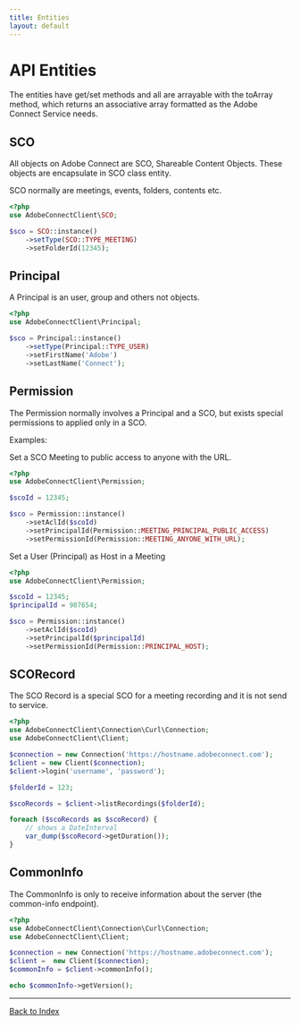 ```yaml
---
title: Entities
layout: default
---
```


# API Entities #

The entities have get/set methods and all are arrayable with the toArray method,
which returns an associative array formatted as the Adobe Connect Service needs.

## SCO ##

All objects on Adobe Connect are SCO, Shareable Content Objects. These objects
are encapsulate in SCO class entity.

SCO normally are meetings, events, folders, contents etc.

```php
<?php
use AdobeConnectClient\SCO;

$sco = SCO::instance()
    ->setType(SCO::TYPE_MEETING)
    ->setFolderId(12345);
```

## Principal ##

A Principal is an user, group and others not objects.

```php
<?php
use AdobeConnectClient\Principal;

$sco = Principal::instance()
    ->setType(Principal::TYPE_USER)
    ->setFirstName('Adobe')
    ->setLastName('Connect');
```

## Permission ##

The Permission normally involves a Principal and a SCO, but exists special permissions
to applied only in a SCO.

Examples:

Set a SCO Meeting to public access to anyone with the URL.

```php
<?php
use AdobeConnectClient\Permission;

$scoId = 12345;

$sco = Permission::instance()
    ->setAclId($scoId)
    ->setPrincipalId(Permission::MEETING_PRINCIPAL_PUBLIC_ACCESS)
    ->setPermissionId(Permission::MEETING_ANYONE_WITH_URL);
```

Set a User (Principal) as Host in a Meeting

```php
<?php
use AdobeConnectClient\Permission;

$scoId = 12345;
$principalId = 987654;

$sco = Permission::instance()
    ->setAclId($scoId)
    ->setPrincipalId($principalId)
    ->setPermissionId(Permission::PRINCIPAL_HOST);
```

## SCORecord ##

The SCO Record is a special SCO for a meeting recording and it is not send to service.

```php
<?php
use AdobeConnectClient\Connection\Curl\Connection;
use AdobeConnectClient\Client;

$connection = new Connection('https://hostname.adobeconnect.com');
$client = new Client($connection);
$client->login('username', 'password');

$folderId = 123;

$scoRecords = $client->listRecordings($folderId);

foreach ($scoRecords as $scoRecord) {
    // shows a DateInterval
    var_dump($scoRecord->getDuration());
}
```

## CommonInfo ##

The CommonInfo is only to receive information about the server (the common-info endpoint).

```php
<?php
use AdobeConnectClient\Connection\Curl\Connection;
use AdobeConnectClient\Client;

$connection = new Connection('https://hostname.adobeconnect.com');
$client =  new Client($connection);
$commonInfo = $client->commonInfo();

echo $commonInfo->getVersion();
```

***

[Back to Index]({{site.github.url}})
